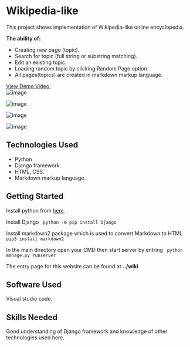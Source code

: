 # Wikipedia-like
This project shows implementation of Wikipedia-like online encyclopedia.

**The ability of:** 
- Creating new page (topic).
- Search for topic (full string or substring matching).
- Edit an existing topic.
- Loading random topic by clicking Random Page option.
- All pages(topics) are created in markdown markup language.

[View Demo Video.](https://youtu.be/1i-8nIytCiE)
<br>
![image](https://user-images.githubusercontent.com/74314248/111283401-c15f9980-8647-11eb-9b3b-383e60d342ed.png)

![image](https://user-images.githubusercontent.com/74314248/111283683-0daad980-8648-11eb-9259-9d4fd224e393.png)

![image](https://user-images.githubusercontent.com/74314248/111283795-2b783e80-8648-11eb-8687-a27e33d6b054.png)

![image](https://user-images.githubusercontent.com/74314248/111283907-434fc280-8648-11eb-83f6-a751ca53c854.png)

## Technologies Used
- Python
- Django framework.
- HTML, CSS.
- Markdown markup language.


## Getting Started

Install python from [here](https://www.python.org/downloads/).

Install Django
``` python -m pip install Django```

Install markdown2 package which is used to convert Markdown to HTML
``` pip3 install markdown2 ```

In the main directory open your CMD then start server by entring
``` python manage.py runserver```

The entry page for this website can be found at **../wiki**

## Software Used
Visual studio code.

## Skills Needed
Good understanding of Django framework and knowledge of other technologies used here. 
